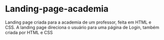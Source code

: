 # Landing-page-academia
Landing page criada para a academia de um professor, feita em HTML e CSS. A landing page direciona o usuário para uma página de Login, também criada por HTML e CSS
